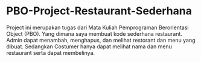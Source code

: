 # PBO-Project-Restaurant-Sederhana
Project ini merupakan tugas dari Mata Kuliah Pemprograman Berorientasi Object (PBO). Yang dimana saya membuat kode sederhana restaurant. Admin dapat menambah, menghapus, dan melihat restorant dan menu yang dibuat. Sedangkan Costumer hanya dapat melihat nama dan menu restaurant serta dapat membelinya.
